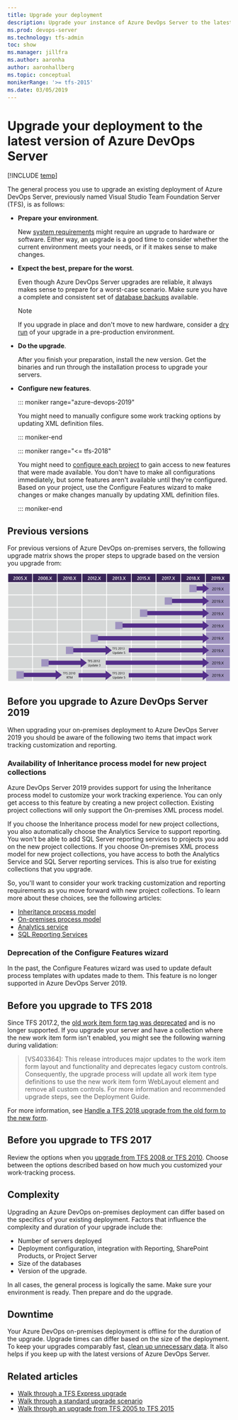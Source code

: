 ```yaml
---
title: Upgrade your deployment
description: Upgrade your instance of Azure DevOps Server to the latest version
ms.prod: devops-server
ms.technology: tfs-admin
toc: show
ms.manager: jillfra
ms.author: aaronha
author: aaronhallberg
ms.topic: conceptual
monikerRange: '>= tfs-2015'
ms.date: 03/05/2019
---
```


# Upgrade your deployment to the latest version of Azure DevOps Server

[!INCLUDE [temp](../_shared/version-tfs-2015-earlier.md)]

The general process you use to upgrade an existing deployment of Azure DevOps Server, previously named Visual Studio Team Foundation Server (TFS), is as follows:

- **Prepare your environment**.

    New [system requirements](../requirements.md) might require an upgrade to hardware or software. Either way, an upgrade is a good time to consider whether the current environment meets your needs, or if it makes sense to make changes.

- **Expect the best, prepare for the worst**.

    Even though Azure DevOps Server upgrades are reliable, it always makes sense to prepare for a worst-case scenario. Make sure you have a complete and consistent set of [database backups](../admin/backup/config-backup-sched-plan.md) available.

    > [!NOTE]
    > If you upgrade in place and don't move to new hardware, consider a [dry run](pre-production.md) of your upgrade in a pre-production environment.

- **Do the upgrade**.

    After you finish your preparation, install the new version. Get the binaries and run through the installation process to upgrade your servers.

- **Configure new features**. <!--- QUESTION: what needs to be said here for 2019? -->

	::: moniker range="azure-devops-2019"

	You might need to manually configure some work tracking options by updating XML definition files.

	::: moniker-end

	::: moniker range="<= tfs-2018"

	You might need to [configure each project](/azure/devops/work/customize/configure-features-after-upgrade) to gain access to new features that were made available. You don't have to make all configurations immediately, but some features aren't available until they're configured. Based on your project, use the Configure Features wizard to make changes or make changes manually by updating XML definition files.

	::: moniker-end


## Previous versions

For previous versions of Azure DevOps on-premises servers, the following upgrade matrix shows the proper steps to upgrade based on the version you upgrade from:

<!--- Image needs update --> 
![TFS 2018 Upgrade path matrix for all versions](../_img/Upgrade-matrix-2019.png)

## Before you upgrade to Azure DevOps Server 2019 <!---NEW SECTION --> 

When upgrading your on-premises deployment to Azure DevOps Server 2019 you should be aware of the following two items that impact work tracking customization and reporting. 

### Availability of Inheritance process model for new project collections

Azure DevOps Server 2019 provides support for using the Inheritance process model to customize your work tracking experience. You can only get access to this feature by creating a new project collection. Existing project collections will only support the On-premises XML process model.

If you choose the Inheritance process model for new project collections, you also automatically choose the Analytics Service to support reporting. You won't be able to add SQL Server reporting services to projects you add on the new project collections. 
If you choose On-premises XML process model for new project collections, you have access to both the Analytics Service and SQL Server reporting services. This is also true for existing collections that you upgrade. 
 
So, you'll want to consider your work tracking customization and reporting requirements as you move forward with new project collections. To learn more about these choices, see the following articles:

- [Inheritance process model](/azure/devops/organizations/settings/work/inheritance-process-model)  
- [On-premises process model](/azure/devops/reference/on-premises-xml-process-model?view=azure-devops-2019)  
- [Analytics service](/azure/devops/report/analytics/what-is-analytics)
- [SQL Reporting Services](/azure/devops/report/sql-reports/reporting-services-reports) 

### Deprecation of the Configure Features wizard

In the past, the Configure Features wizard was used to update default process templates with updates made to them. This feature is no longer supported in Azure DevOps Server 2019.

<!--- QUESTION: Any manual changes that need to be made? If they upgrade from ??? - what might they need to do here? -->

## Before you upgrade to TFS 2018

Since TFS 2017.2, the [old work item form <Layout> tag was deprecated](https://blogs.msdn.microsoft.com/devops/2017/05/22/announcing-the-deprecation-of-the-old-work-item-form-in-tfs/) and is no longer supported. If you upgrade your server and have a collection where the new work item form isn't enabled, you might see the following warning during validation:

> [VS403364]: This release introduces major updates to the work item form layout and functionality and deprecates legacy custom controls. Consequently, the upgrade process will update all work item type definitions to use the new work item form WebLayout element and remove all custom controls. For more information and recommended upgrade steps, see the Deployment Guide.

For more information, see [Handle a TFS 2018 upgrade from the old form to the new form](https://blogs.msdn.microsoft.com/devops/2017/05/22/announcing-the-deprecation-of-the-old-work-item-form-in-tfs).

## Before you upgrade to TFS 2017

Review the options when you [upgrade from TFS 2008 or TFS 2010](/azure/devops/work/customize/upgrade-tfs-2008-or-2010). Choose between the options described based on how much you customized your work-tracking process.

## Complexity

Upgrading an Azure DevOps on-premises deployment can differ based on the specifics of your existing deployment. Factors that influence the complexity and duration of your upgrade include the:

- Number of servers deployed
- Deployment configuration, integration with Reporting, SharePoint Products,  or Project Server 
- Size of the databases
- Version of the upgrade.

In all cases, the general process is logically the same. Make sure your environment is ready. Then prepare and do the upgrade.

## Downtime

Your Azure DevOps on-premises deployment is offline for the duration of the upgrade. Upgrade times can differ based on the size of the deployment. To keep your upgrades comparably fast, [clean up unnecessary data](/azure/devops/tfs-server/upgrade/clean-up-data). It also helps if you keep up with the latest versions of Azure DevOps Server.

## Related articles

- [Walk through a TFS Express upgrade](express.md)
- [Walk through a standard upgrade scenario](walkthrough.md)
- [Walk through an upgrade from TFS 2005 to TFS 2015](tfs-2005-to-2015.md)


